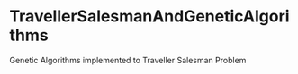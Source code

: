 # TravellerSalesmanAndGeneticAlgorithms
Genetic Algorithms implemented to Traveller Salesman Problem
